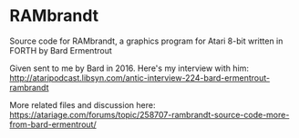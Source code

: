 # RAMbrandt
Source code for RAMbrandt, a graphics program for Atari 8-bit written in FORTH by Bard Ermentrout

Given sent to me by Bard in 2016. Here's my interview with him: http://ataripodcast.libsyn.com/antic-interview-224-bard-ermentrout-rambrandt

More related files and discussion here: https://atariage.com/forums/topic/258707-rambrandt-source-code-more-from-bard-ermentrout/
